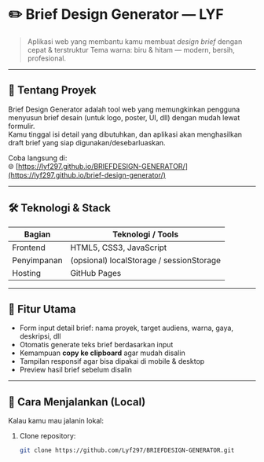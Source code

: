 # ✏️ Brief Design Generator — LYF

> Aplikasi web yang membantu kamu membuat *design brief* dengan cepat & terstruktur 
> Tema warna: biru & hitam — modern, bersih, profesional.

---

## 🧾 Tentang Proyek

Brief Design Generator adalah tool web yang memungkinkan pengguna menyusun brief desain (untuk logo, poster, UI, dll) dengan mudah lewat formulir.  
Kamu tinggal isi detail yang dibutuhkan, dan aplikasi akan menghasilkan draft brief yang siap digunakan/desebarluaskan.

Coba langsung di:  
🌐 [https://lyf297.github.io/BRIEFDESIGN-GENERATOR/](https://lyf297.github.io/brief-design-generator/)

---

## 🛠️ Teknologi & Stack

| Bagian | Teknologi / Tools |
|--------|--------------------|
| Frontend | HTML5, CSS3, JavaScript |
| Penyimpanan | (opsional) localStorage / sessionStorage |
| Hosting | GitHub Pages |

---

## 🎯 Fitur Utama

- Form input detail brief: nama proyek, target audiens, warna, gaya, deskripsi, dll  
- Otomatis generate teks brief berdasarkan input  
- Kemampuan **copy ke clipboard** agar mudah disalin  
- Tampilan responsif agar bisa dipakai di mobile & desktop  
- Preview hasil brief sebelum disalin

---

## 🚀 Cara Menjalankan (Local)

Kalau kamu mau jalanin lokal:

1. Clone repository:  
   ```bash
   git clone https://github.com/Lyf297/BRIEFDESIGN-GENERATOR.git
